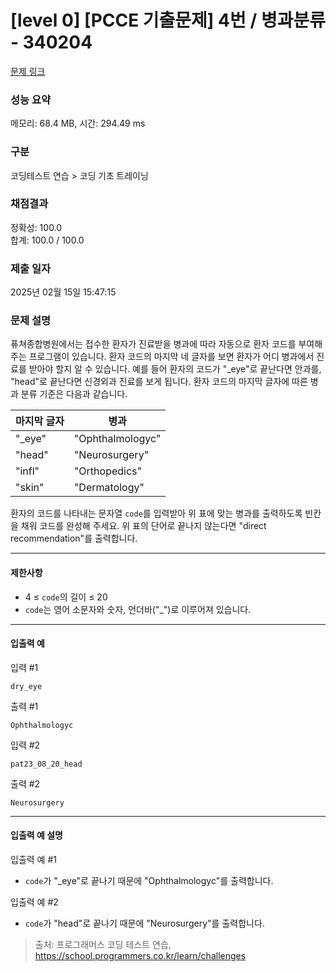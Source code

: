 # [level 0] [PCCE 기출문제] 4번 / 병과분류 - 340204 

[문제 링크](https://school.programmers.co.kr/learn/courses/30/lessons/340204) 

### 성능 요약

메모리: 68.4 MB, 시간: 294.49 ms

### 구분

코딩테스트 연습 > 코딩 기초 트레이닝

### 채점결과

정확성: 100.0<br/>합계: 100.0 / 100.0

### 제출 일자

2025년 02월 15일 15:47:15

### 문제 설명

<p>퓨쳐종합병원에서는 접수한 환자가 진료받을 병과에 따라 자동으로 환자 코드를 부여해 주는 프로그램이 있습니다. 환자 코드의 마지막 네 글자를 보면 환자가 어디 병과에서 진료를 받아야 할지 알 수 있습니다. 예를 들어 환자의 코드가 "_eye"로 끝난다면 안과를, "head"로 끝난다면 신경외과 진료를 보게 됩니다. 환자 코드의 마지막 글자에 따른 병과 분류 기준은 다음과 같습니다. </p>
<table class="table">
        <thead><tr>
<th>마지막 글자</th>
<th>병과</th>
</tr>
</thead>
        <tbody><tr>
<td>"_eye"</td>
<td>"Ophthalmologyc"</td>
</tr>
<tr>
<td>"head"</td>
<td>"Neurosurgery"</td>
</tr>
<tr>
<td>"infl"</td>
<td>"Orthopedics"</td>
</tr>
<tr>
<td>"skin"</td>
<td>"Dermatology"</td>
</tr>
</tbody>
      </table>
<p>환자의 코드를 나타내는 문자열 <code>code</code>를 입력받아 위 표에 맞는 병과를 출력하도록 빈칸을 채워 코드를 완성해 주세요. 위 표의 단어로 끝나지 않는다면 "direct recommendation"를 출력합니다. </p>

<hr>

<h4>제한사항</h4>

<ul>
<li>4 ≤ <code>code</code>의 길이 ≤ 20</li>
<li><code>code</code>는 영어 소문자와 숫자, 언더바("_")로 이루어져 있습니다.</li>
</ul>

<hr>

<h4>입출력 예</h4>

<p>입력 #1 </p>
<div class="highlight"><pre class="codehilite"><code>dry_eye
</code></pre></div>
<p>출력 #1 </p>
<div class="highlight"><pre class="codehilite"><code>Ophthalmologyc
</code></pre></div>
<p>입력 #2 </p>
<div class="highlight"><pre class="codehilite"><code>pat23_08_20_head
</code></pre></div>
<p>출력 #2 </p>
<div class="highlight"><pre class="codehilite"><code>Neurosurgery
</code></pre></div>
<hr>

<h4>입출력 예 설명</h4>

<p>입출력 예 #1 </p>

<ul>
<li><code>code</code>가 "_eye"로 끝나기 때문에 "Ophthalmologyc"를 출력합니다. </li>
</ul>

<p>입출력 예 #2 </p>

<ul>
<li><code>code</code>가 "head"로 끝나기 때문에 "Neurosurgery"를 출력합니다.</li>
</ul>


> 출처: 프로그래머스 코딩 테스트 연습, https://school.programmers.co.kr/learn/challenges